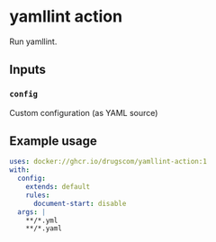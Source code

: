 # yamllint action

Run yamllint.

## Inputs

### `config`

Custom configuration (as YAML source)

## Example usage

```yaml
uses: docker://ghcr.io/drugscom/yamllint-action:1
with:
  config:
    extends: default
    rules:
      document-start: disable
  args: |
    **/*.yml
    **/*.yaml
```
